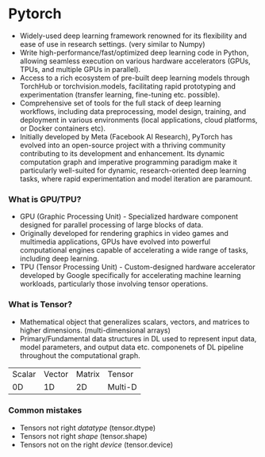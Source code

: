# Pytorch

* Widely-used deep learning framework renowned for its flexibility and ease of use in research settings. (very similar to Numpy)
* Write high-performance/fast/optimized deep learning code in Python, allowing seamless execution on various hardware accelerators (GPUs, TPUs, and multiple GPUs in parallel).
* Access to a rich ecosystem of pre-built deep learning models through TorchHub or torchvision.models, facilitating rapid prototyping and experimentation (transfer learning, fine-tuning etc. possible).
* Comprehensive set of tools for the full stack of deep learning workflows, including data preprocessing, model design, training, and deployment in various environments (local applications, cloud platforms, or Docker containers etc).
* Initially developed by Meta (Facebook AI Research), PyTorch has evolved into an open-source project with a thriving community contributing to its development and enhancement. Its dynamic computation graph and imperative programming paradigm make it particularly well-suited for dynamic, research-oriented deep learning tasks, where rapid experimentation and model iteration are paramount.

### What is GPU/TPU?
* GPU (Graphic Processing Unit) - Specialized hardware component designed for parallel processing of large blocks of data.
* Originally developed for rendering graphics in video games and multimedia applications, GPUs have evolved into powerful computational engines capable of accelerating a wide range of tasks, including deep learning.
* TPU (Tensor Processing Unit) - Custom-designed hardware accelerator developed by Google specifically for accelerating machine learning workloads, particularly those involving tensor operations.

### What is Tensor?
* Mathematical object that generalizes scalars, vectors, and matrices to higher dimensions. (multi-dimensional arrays)
* Primary/Fundamental data structures in DL used to represent input data, model parameters, and output data etc. componenets of DL pipeline throughout the computational graph.
  
| | | | |
|-|-|-|-|
| Scalar | Vector | Matrix | Tensor |
| 0D | 1D | 2D | Multi-D |

### Common mistakes
* Tensors not right *datatype* (tensor.dtype)
* Tensors not right *shape* (tensor.shape)
* Tensors not on the right *device* (tensor.device)
